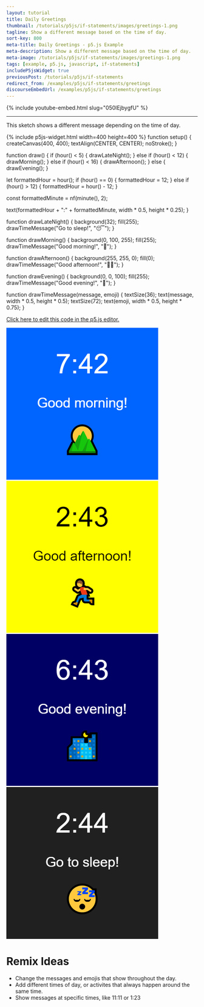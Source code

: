```yaml
---
layout: tutorial
title: Daily Greetings
thumbnail: /tutorials/p5js/if-statements/images/greetings-1.png
tagline: Show a different message based on the time of day.
sort-key: 800
meta-title: Daily Greetings - p5.js Example
meta-description: Show a different message based on the time of day.
meta-image: /tutorials/p5js/if-statements/images/greetings-1.png
tags: [example, p5.js, javascript, if-statements]
includeP5jsWidget: true
previousPost: /tutorials/p5js/if-statements
redirect_from: /examples/p5js/if-statements/greetings
discourseEmbedUrl: /examples/p5js/if-statements/greetings
---
```


{% include youtube-embed.html slug="050lEjbygfU" %}

---

This sketch shows a different message depending on the time of day.

{% include p5js-widget.html width=400 height=400 %}
function setup() {
  createCanvas(400, 400);
  textAlign(CENTER, CENTER);
  noStroke();
}

function draw() {
  if (hour() < 5) {
    drawLateNight();
  } else if (hour() < 12) {
    drawMorning();
  } else if (hour() < 16) {
    drawAfternoon();
  } else {
    drawEvening();
  }

  let formattedHour = hour();
  if (hour() == 0) {
    formattedHour = 12;
  } else if (hour() > 12) {
    formattedHour = hour() - 12;
  }

  const formattedMinute = nf(minute(), 2);

  text(formattedHour + ":" + formattedMinute,
       width * 0.5, height * 0.25);
}

function drawLateNight() {
  background(32);
  fill(255);
  drawTimeMessage("Go to sleep!", "😴");
}

function drawMorning() {
  background(0, 100, 255);
  fill(255);
  drawTimeMessage("Good morning!", "🌄");
}

function drawAfternoon() {
  background(255, 255, 0);
  fill(0);
  drawTimeMessage("Good afternoon!", "🏃‍♂️");
}

function drawEvening() {
  background(0, 0, 100);
  fill(255);
  drawTimeMessage("Good evening!", "🌃");
}

function drawTimeMessage(message, emoji) {
  textSize(36);
  text(message, width * 0.5, height * 0.5);
  textSize(72);
  text(emoji, width * 0.5, height * 0.75);
}
</script>

[Click here to edit this code in the p5.js editor.](https://editor.p5js.org/KevinWorkman/sketches/P7xk0ucIp)

![good morning](/tutorials/p5js/if-statements/images/greetings-2.png)
![good afternoon](/tutorials/p5js/if-statements/images/greetings-3.png)
![good evening](/tutorials/p5js/if-statements/images/greetings-4.png)
![go to bed](/tutorials/p5js/if-statements/images/greetings-5.png)

# Remix Ideas

- Change the messages and emojis that show throughout the day.
- Add different times of day, or activites that always happen around the same time.
- Show messages at specific times, like 11:11 or 1:23
